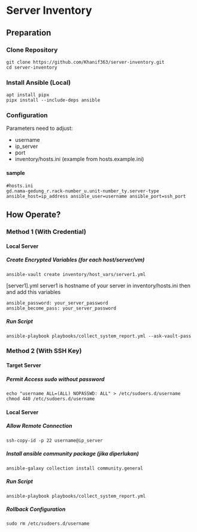 # Server Inventory

## Preparation
### Clone Repository
```
git clone https://github.com/Khanif363/server-inventory.git
cd server-inventory
```
### Install Ansible (Local)
```
apt install pipx
pipx install --include-deps ansible
```

### Configuration
Parameters need to adjust:
- username
- ip_server
- port
- inventory/hosts.ini (example from hosts.example.ini)
#### sample
```
#hosts.ini
gd.nama-gedung_r.rack-number_u.unit-number_ty.server-type ansible_host=ip_address ansible_user=username ansible_port=ssh_port
```

## How Operate?
### Method 1 (With Credential)
#### Local Server
##### Create Encrypted Variables (for each host/server/vm)
```
ansible-vault create inventory/host_vars/server1.yml
```
[server1].yml server1 is hostname of your server in inventory/hosts.ini
then and add this variables
```
ansible_password: your_server_password
ansible_become_pass: your_server_password
```

##### Run Script
```
ansible-playbook playbooks/collect_system_report.yml --ask-vault-pass
```


### Method 2 (With SSH Key)
#### Target Server
##### Permit Access sudo without password
```
echo "username ALL=(ALL) NOPASSWD: ALL" > /etc/sudoers.d/username
chmod 440 /etc/sudoers.d/username
```

#### Local Server
##### Allow Remote Connection
```
ssh-copy-id -p 22 username@ip_server
```
##### Install ansible community package (jika diperlukan)
```
ansible-galaxy collection install community.general
```
##### Run Script
```
ansible-playbook playbooks/collect_system_report.yml
```

##### Rollback Configuration
```
sudo rm /etc/sudoers.d/username
```